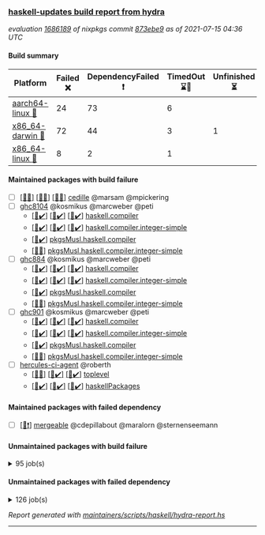 ### [haskell-updates build report from hydra](https://hydra.nixos.org/jobset/nixpkgs/haskell-updates)
*evaluation [1686189](https://hydra.nixos.org/eval/1686189) of nixpkgs commit [873ebe9](https://github.com/NixOS/nixpkgs/commits/873ebe97858b0483ca51ef0fcd7d34c813c1e0c2) as of 2021-07-15 04:36 UTC*
#### Build summary

 | Platform | Failed :x: | DependencyFailed :heavy_exclamation_mark: | TimedOut :hourglass::no_entry_sign: | Unfinished :hourglass_flowing_sand: | Success :heavy_check_mark: | 
 | --- | --- | --- | --- | --- | --- | 
 | [aarch64-linux :iphone:](https://hydra.nixos.org/eval/1686189?filter=.aarch64-linux) | 24 | 73 | 6 |  | 6557 | 
 | [x86_64-darwin :apple:](https://hydra.nixos.org/eval/1686189?filter=.x86_64-darwin) | 72 | 44 | 3 | 1 | 6495 | 
 | [x86_64-linux :penguin:](https://hydra.nixos.org/eval/1686189?filter=.x86_64-linux) | 8 | 2 | 1 |  | 6689 | 
#### Maintained packages with build failure
- [ ] [[:iphone::x:]](https://hydra.nixos.org/build/147790244) [[:apple::x:]](https://hydra.nixos.org/build/147790247) [[:penguin::x:]](https://hydra.nixos.org/build/147790246) [cedille](https://hydra.nixos.org/eval/1686189?filter=cedille) @marsam @mpickering
- [ ] [ghc8104](https://hydra.nixos.org/eval/1686189?filter=ghc8104) @kosmikus @marcweber @peti
  - [[:iphone::heavy_check_mark:]](https://hydra.nixos.org/build/147726977) [[:apple::heavy_check_mark:]](https://hydra.nixos.org/build/147727630) [[:penguin::heavy_check_mark:]](https://hydra.nixos.org/build/147733217) [haskell.compiler](https://hydra.nixos.org/eval/1686189?filter=haskell.compiler.ghc8104)
  - [[:iphone::heavy_check_mark:]](https://hydra.nixos.org/build/147729280) [[:apple::heavy_check_mark:]](https://hydra.nixos.org/build/147741599) [[:penguin::heavy_check_mark:]](https://hydra.nixos.org/build/147740530) [haskell.compiler.integer-simple](https://hydra.nixos.org/eval/1686189?filter=haskell.compiler.integer-simple.ghc8104)
  -   [[:penguin::heavy_check_mark:]](https://hydra.nixos.org/build/147725807) [pkgsMusl.haskell.compiler](https://hydra.nixos.org/eval/1686189?filter=pkgsMusl.haskell.compiler.ghc8104)
  -   [[:penguin::x:]](https://hydra.nixos.org/build/147728188) [pkgsMusl.haskell.compiler.integer-simple](https://hydra.nixos.org/eval/1686189?filter=pkgsMusl.haskell.compiler.integer-simple.ghc8104)
- [ ] [ghc884](https://hydra.nixos.org/eval/1686189?filter=ghc884) @kosmikus @marcweber @peti
  - [[:iphone::heavy_check_mark:]](https://hydra.nixos.org/build/147737638) [[:apple::heavy_check_mark:]](https://hydra.nixos.org/build/147739318) [[:penguin::heavy_check_mark:]](https://hydra.nixos.org/build/147733665) [haskell.compiler](https://hydra.nixos.org/eval/1686189?filter=haskell.compiler.ghc884)
  - [[:iphone::heavy_check_mark:]](https://hydra.nixos.org/build/147734081) [[:apple::heavy_check_mark:]](https://hydra.nixos.org/build/147729867) [[:penguin::heavy_check_mark:]](https://hydra.nixos.org/build/147732968) [haskell.compiler.integer-simple](https://hydra.nixos.org/eval/1686189?filter=haskell.compiler.integer-simple.ghc884)
  -   [[:penguin::heavy_check_mark:]](https://hydra.nixos.org/build/147728040) [pkgsMusl.haskell.compiler](https://hydra.nixos.org/eval/1686189?filter=pkgsMusl.haskell.compiler.ghc884)
  -   [[:penguin::x:]](https://hydra.nixos.org/build/147733198) [pkgsMusl.haskell.compiler.integer-simple](https://hydra.nixos.org/eval/1686189?filter=pkgsMusl.haskell.compiler.integer-simple.ghc884)
- [ ] [ghc901](https://hydra.nixos.org/eval/1686189?filter=ghc901) @kosmikus @marcweber @peti
  - [[:iphone::heavy_check_mark:]](https://hydra.nixos.org/build/147723067) [[:apple::heavy_check_mark:]](https://hydra.nixos.org/build/147733477) [[:penguin::heavy_check_mark:]](https://hydra.nixos.org/build/147738374) [haskell.compiler](https://hydra.nixos.org/eval/1686189?filter=haskell.compiler.ghc901)
  - [[:iphone::heavy_check_mark:]](https://hydra.nixos.org/build/147739314) [[:apple::heavy_check_mark:]](https://hydra.nixos.org/build/147736724) [[:penguin::heavy_check_mark:]](https://hydra.nixos.org/build/147724893) [haskell.compiler.integer-simple](https://hydra.nixos.org/eval/1686189?filter=haskell.compiler.integer-simple.ghc901)
  -   [[:penguin::heavy_check_mark:]](https://hydra.nixos.org/build/147736016) [pkgsMusl.haskell.compiler](https://hydra.nixos.org/eval/1686189?filter=pkgsMusl.haskell.compiler.ghc901)
  -   [[:penguin::x:]](https://hydra.nixos.org/build/147738963) [pkgsMusl.haskell.compiler.integer-simple](https://hydra.nixos.org/eval/1686189?filter=pkgsMusl.haskell.compiler.integer-simple.ghc901)
- [ ] [hercules-ci-agent](https://hydra.nixos.org/eval/1686189?filter=hercules-ci-agent) @roberth
  - [[:iphone::x:]](https://hydra.nixos.org/build/147793912) [[:apple::heavy_check_mark:]](https://hydra.nixos.org/build/147726243) [[:penguin::heavy_check_mark:]](https://hydra.nixos.org/build/147793929) [toplevel](https://hydra.nixos.org/eval/1686189?filter=hercules-ci-agent)
  - [[:iphone::heavy_check_mark:]](https://hydra.nixos.org/build/147721791) [[:apple::heavy_check_mark:]](https://hydra.nixos.org/build/147730689) [[:penguin::heavy_check_mark:]](https://hydra.nixos.org/build/147722478) [haskellPackages](https://hydra.nixos.org/eval/1686189?filter=haskellPackages.hercules-ci-agent)
#### Maintained packages with failed dependency
- [ ] [[:penguin::heavy_exclamation_mark:]](https://hydra.nixos.org/build/147768479) [mergeable](https://hydra.nixos.org/eval/1686189?filter=mergeable) @cdepillabout @maralorn @sternenseemann
#### Unmaintained packages with build failure
<details><summary>95 job(s) </summary>

- [ ] [[:iphone::heavy_check_mark:]](https://hydra.nixos.org/build/147734115) [[:apple::x:]](https://hydra.nixos.org/build/147741218) [[:penguin::heavy_check_mark:]](https://hydra.nixos.org/build/147735359) [haskellPackages.FractalArt](https://hydra.nixos.org/eval/1686189?filter=haskellPackages.FractalArt) 
- [ ] [[:iphone::heavy_check_mark:]](https://hydra.nixos.org/build/147735014) [[:apple::x:]](https://hydra.nixos.org/build/147740288) [[:penguin::heavy_check_mark:]](https://hydra.nixos.org/build/147722286) [haskellPackages.GLHUI](https://hydra.nixos.org/eval/1686189?filter=haskellPackages.GLHUI) 
- [ ] [[:iphone::x:]](https://hydra.nixos.org/build/147731230) [[:apple::heavy_check_mark:]](https://hydra.nixos.org/build/147740731) [[:penguin::heavy_check_mark:]](https://hydra.nixos.org/build/147733346) [haskellPackages.HsASA](https://hydra.nixos.org/eval/1686189?filter=haskellPackages.HsASA) 
- [ ] [[:iphone::heavy_check_mark:]](https://hydra.nixos.org/build/147734545) [[:apple::x:]](https://hydra.nixos.org/build/147723376) [[:penguin::heavy_check_mark:]](https://hydra.nixos.org/build/147735265) [haskellPackages.JuicyPixels-extra](https://hydra.nixos.org/eval/1686189?filter=haskellPackages.JuicyPixels-extra) 
- [ ] [[:iphone::x:]](https://hydra.nixos.org/build/147723021) [[:apple::heavy_check_mark:]](https://hydra.nixos.org/build/147737975) [[:penguin::heavy_check_mark:]](https://hydra.nixos.org/build/147734379) [haskellPackages.OrderedBits](https://hydra.nixos.org/eval/1686189?filter=haskellPackages.OrderedBits) 
- [ ] [[:iphone::heavy_check_mark:]](https://hydra.nixos.org/build/147728588) [[:apple::x:]](https://hydra.nixos.org/build/147733235) [[:penguin::heavy_check_mark:]](https://hydra.nixos.org/build/147738169) [haskellPackages.SDL-image](https://hydra.nixos.org/eval/1686189?filter=haskellPackages.SDL-image) 
- [ ] [[:iphone::heavy_check_mark:]](https://hydra.nixos.org/build/147732970) [[:apple::x:]](https://hydra.nixos.org/build/147722125) [[:penguin::heavy_check_mark:]](https://hydra.nixos.org/build/147730483) [haskellPackages.SDL-mixer](https://hydra.nixos.org/eval/1686189?filter=haskellPackages.SDL-mixer) 
- [ ] [[:iphone::heavy_check_mark:]](https://hydra.nixos.org/build/147726729) [[:apple::x:]](https://hydra.nixos.org/build/147727554) [[:penguin::heavy_check_mark:]](https://hydra.nixos.org/build/147739603) [haskellPackages.SDL-ttf](https://hydra.nixos.org/eval/1686189?filter=haskellPackages.SDL-ttf) 
- [ ] [[:iphone::x:]](https://hydra.nixos.org/build/147726513) [[:apple::heavy_check_mark:]](https://hydra.nixos.org/build/147738173) [[:penguin::heavy_check_mark:]](https://hydra.nixos.org/build/147729959) [haskellPackages.accelerate-llvm](https://hydra.nixos.org/eval/1686189?filter=haskellPackages.accelerate-llvm) 
- [ ] [[:iphone::heavy_check_mark:]](https://hydra.nixos.org/build/147728048) [[:apple::x:]](https://hydra.nixos.org/build/147729236) [[:penguin::heavy_check_mark:]](https://hydra.nixos.org/build/147733254) [haskellPackages.acid-state](https://hydra.nixos.org/eval/1686189?filter=haskellPackages.acid-state) 
- [ ] [[:iphone::heavy_check_mark:]](https://hydra.nixos.org/build/147739405) [[:apple::x:]](https://hydra.nixos.org/build/147736779) [[:penguin::heavy_check_mark:]](https://hydra.nixos.org/build/147729404) [haskellPackages.al](https://hydra.nixos.org/eval/1686189?filter=haskellPackages.al) 
- [ ] [[:iphone::heavy_check_mark:]](https://hydra.nixos.org/build/147725432) [[:apple::x:]](https://hydra.nixos.org/build/147733223) [[:penguin::heavy_check_mark:]](https://hydra.nixos.org/build/147740838) [haskellPackages.assoc-list](https://hydra.nixos.org/eval/1686189?filter=haskellPackages.assoc-list) 
- [ ] [[:iphone::heavy_check_mark:]](https://hydra.nixos.org/build/147732534) [[:apple::x:]](https://hydra.nixos.org/build/147729967) [[:penguin::heavy_check_mark:]](https://hydra.nixos.org/build/147726265) [haskellPackages.assoc-listlike](https://hydra.nixos.org/eval/1686189?filter=haskellPackages.assoc-listlike) 
- [ ] [[:iphone::heavy_check_mark:]](https://hydra.nixos.org/build/147736981) [[:apple::x:]](https://hydra.nixos.org/build/147736997) [[:penguin::heavy_check_mark:]](https://hydra.nixos.org/build/147727248) [haskellPackages.ats-format](https://hydra.nixos.org/eval/1686189?filter=haskellPackages.ats-format) 
- [ ] [[:iphone::heavy_check_mark:]](https://hydra.nixos.org/build/147733745) [[:apple::x:]](https://hydra.nixos.org/build/147741925) [[:penguin::heavy_check_mark:]](https://hydra.nixos.org/build/147735494) [haskellPackages.aws-cloudfront-signed-cookies](https://hydra.nixos.org/eval/1686189?filter=haskellPackages.aws-cloudfront-signed-cookies) 
- [ ] [[:iphone::x:]](https://hydra.nixos.org/build/147740501) [[:apple::heavy_check_mark:]](https://hydra.nixos.org/build/147738389) [[:penguin::heavy_check_mark:]](https://hydra.nixos.org/build/147725929) [haskellPackages.basic-cpuid](https://hydra.nixos.org/eval/1686189?filter=haskellPackages.basic-cpuid) 
- [ ] [[:iphone::heavy_check_mark:]](https://hydra.nixos.org/build/147741908) [[:apple::x:]](https://hydra.nixos.org/build/147733429) [[:penguin::heavy_check_mark:]](https://hydra.nixos.org/build/147740057) [haskellPackages.bindings-parport](https://hydra.nixos.org/eval/1686189?filter=haskellPackages.bindings-parport) 
- [ ] [[:iphone::heavy_check_mark:]](https://hydra.nixos.org/build/147723151) [[:apple::x:]](https://hydra.nixos.org/build/147736720) [[:penguin::heavy_check_mark:]](https://hydra.nixos.org/build/147722579) [haskellPackages.blas-hs](https://hydra.nixos.org/eval/1686189?filter=haskellPackages.blas-hs) 
- [ ] [[:iphone::heavy_check_mark:]](https://hydra.nixos.org/build/147733689) [[:apple::x:]](https://hydra.nixos.org/build/147722857) [[:penguin::heavy_check_mark:]](https://hydra.nixos.org/build/147724436) [haskellPackages.btrfs](https://hydra.nixos.org/eval/1686189?filter=haskellPackages.btrfs) 
- [ ] [[:iphone::heavy_check_mark:]](https://hydra.nixos.org/build/147740066) [[:apple::x:]](https://hydra.nixos.org/build/147726476) [[:penguin::heavy_check_mark:]](https://hydra.nixos.org/build/147730074) [haskellPackages.c2hsc](https://hydra.nixos.org/eval/1686189?filter=haskellPackages.c2hsc) 
- [ ] [[:iphone::heavy_check_mark:]](https://hydra.nixos.org/build/147740635) [[:apple::x:]](https://hydra.nixos.org/build/147740482) [[:penguin::heavy_check_mark:]](https://hydra.nixos.org/build/147739665) [haskellPackages.cas-store](https://hydra.nixos.org/eval/1686189?filter=haskellPackages.cas-store) 
- [ ] [[:iphone::x:]](https://hydra.nixos.org/build/147734902) [[:apple::heavy_check_mark:]](https://hydra.nixos.org/build/147721911) [[:penguin::heavy_check_mark:]](https://hydra.nixos.org/build/147731013) [haskellPackages.cdar-mBound](https://hydra.nixos.org/eval/1686189?filter=haskellPackages.cdar-mBound) 
- [ ] [[:iphone::heavy_check_mark:]](https://hydra.nixos.org/build/147723852) [[:apple::x:]](https://hydra.nixos.org/build/147727501) [[:penguin::heavy_check_mark:]](https://hydra.nixos.org/build/147726289) [haskellPackages.chiphunk](https://hydra.nixos.org/eval/1686189?filter=haskellPackages.chiphunk) 
- [ ] [[:iphone::heavy_check_mark:]](https://hydra.nixos.org/build/147728333) [[:apple::x:]](https://hydra.nixos.org/build/147722349) [[:penguin::heavy_check_mark:]](https://hydra.nixos.org/build/147729780) [haskellPackages.continued-fractions](https://hydra.nixos.org/eval/1686189?filter=haskellPackages.continued-fractions) 
- [ ] [[:iphone::heavy_check_mark:]](https://hydra.nixos.org/build/147735639) [[:apple::x:]](https://hydra.nixos.org/build/147733514) [[:penguin::heavy_check_mark:]](https://hydra.nixos.org/build/147734054) [haskellPackages.di-core](https://hydra.nixos.org/eval/1686189?filter=haskellPackages.di-core) 
- [ ] [[:iphone::heavy_check_mark:]](https://hydra.nixos.org/build/147734714) [[:apple::x:]](https://hydra.nixos.org/build/147735632) [[:penguin::heavy_check_mark:]](https://hydra.nixos.org/build/147728200) [haskellPackages.discount](https://hydra.nixos.org/eval/1686189?filter=haskellPackages.discount) 
- [ ] [[:iphone::heavy_check_mark:]](https://hydra.nixos.org/build/147722151) [[:apple::x:]](https://hydra.nixos.org/build/147738970) [[:penguin::heavy_check_mark:]](https://hydra.nixos.org/build/147727065) [haskellPackages.diskhash](https://hydra.nixos.org/eval/1686189?filter=haskellPackages.diskhash) 
- [ ] [[:iphone::heavy_check_mark:]](https://hydra.nixos.org/build/147735613) [[:apple::heavy_check_mark:]](https://hydra.nixos.org/build/147727727) [[:penguin::x:]](https://hydra.nixos.org/build/147726794) [haskellPackages.dominion](https://hydra.nixos.org/eval/1686189?filter=haskellPackages.dominion) 
- [ ] [[:iphone::heavy_check_mark:]](https://hydra.nixos.org/build/147726610) [[:apple::x:]](https://hydra.nixos.org/build/147725759) [[:penguin::heavy_check_mark:]](https://hydra.nixos.org/build/147728837) [haskellPackages.dsv](https://hydra.nixos.org/eval/1686189?filter=haskellPackages.dsv) 
- [ ] [[:iphone::x:]](https://hydra.nixos.org/build/147730059) [[:apple::x:]](https://hydra.nixos.org/build/147735009) [[:penguin::heavy_check_mark:]](https://hydra.nixos.org/build/147726545) [haskellPackages.easytensor](https://hydra.nixos.org/eval/1686189?filter=haskellPackages.easytensor) 
- [ ] [[:iphone::heavy_check_mark:]](https://hydra.nixos.org/build/147728599) [[:apple::x:]](https://hydra.nixos.org/build/147734525) [[:penguin::heavy_check_mark:]](https://hydra.nixos.org/build/147723647) [haskellPackages.epub-tools](https://hydra.nixos.org/eval/1686189?filter=haskellPackages.epub-tools) 
- [ ] [[:iphone::heavy_check_mark:]](https://hydra.nixos.org/build/147722842) [[:apple::x:]](https://hydra.nixos.org/build/147721749) [[:penguin::heavy_check_mark:]](https://hydra.nixos.org/build/147725147) [haskellPackages.exinst](https://hydra.nixos.org/eval/1686189?filter=haskellPackages.exinst) 
- [ ] [[:iphone::heavy_check_mark:]](https://hydra.nixos.org/build/147736573) [[:apple::x:]](https://hydra.nixos.org/build/147722175) [[:penguin::heavy_check_mark:]](https://hydra.nixos.org/build/147724403) [haskellPackages.float128](https://hydra.nixos.org/eval/1686189?filter=haskellPackages.float128) 
- [ ] [[:iphone::x:]](https://hydra.nixos.org/build/147728112) [[:apple::heavy_check_mark:]](https://hydra.nixos.org/build/147722702) [[:penguin::heavy_check_mark:]](https://hydra.nixos.org/build/147733390) [haskellPackages.freetype2](https://hydra.nixos.org/eval/1686189?filter=haskellPackages.freetype2) 
- [ ] [[:iphone::heavy_check_mark:]](https://hydra.nixos.org/build/147725189) [[:apple::x:]](https://hydra.nixos.org/build/147730979) [[:penguin::heavy_check_mark:]](https://hydra.nixos.org/build/147737777) [haskellPackages.fuzzytime](https://hydra.nixos.org/eval/1686189?filter=haskellPackages.fuzzytime) 
- [ ] [[:iphone::x:]](https://hydra.nixos.org/build/147725652) [[:apple::heavy_check_mark:]](https://hydra.nixos.org/build/147732242) [[:penguin::heavy_check_mark:]](https://hydra.nixos.org/build/147726505) [haskellPackages.geomancy](https://hydra.nixos.org/eval/1686189?filter=haskellPackages.geomancy) 
- [ ] [[:iphone::x:]](https://hydra.nixos.org/build/147734211) [[:apple::heavy_check_mark:]](https://hydra.nixos.org/build/147741184) [[:penguin::heavy_check_mark:]](https://hydra.nixos.org/build/147739034) [haskellPackages.ghc-prof](https://hydra.nixos.org/eval/1686189?filter=haskellPackages.ghc-prof) 
- [ ] [[:iphone::heavy_check_mark:]](https://hydra.nixos.org/build/147736693) [[:apple::x:]](https://hydra.nixos.org/build/147740134) [[:penguin::heavy_check_mark:]](https://hydra.nixos.org/build/147731365) [haskellPackages.gi-gdkx11](https://hydra.nixos.org/eval/1686189?filter=haskellPackages.gi-gdkx11) 
- [ ] [[:iphone::x:]](https://hydra.nixos.org/build/147734126) [[:penguin::heavy_check_mark:]](https://hydra.nixos.org/build/147723933) [haskellPackages.gnome-keyring](https://hydra.nixos.org/eval/1686189?filter=haskellPackages.gnome-keyring) 
- [ ] [[:apple::x:]](https://hydra.nixos.org/build/147733339) [haskellPackages.gtk-mac-integration](https://hydra.nixos.org/eval/1686189?filter=haskellPackages.gtk-mac-integration) 
- [ ] [[:iphone::heavy_exclamation_mark:]](https://hydra.nixos.org/build/147741747) [[:apple::x:]](https://hydra.nixos.org/build/147728928) [[:penguin::heavy_check_mark:]](https://hydra.nixos.org/build/147723955) [haskellPackages.gtk-traymanager](https://hydra.nixos.org/eval/1686189?filter=haskellPackages.gtk-traymanager) 
- [ ] [[:iphone::x:]](https://hydra.nixos.org/build/147737811) [[:apple::heavy_check_mark:]](https://hydra.nixos.org/build/147735283) [[:penguin::heavy_check_mark:]](https://hydra.nixos.org/build/147726355) [haskellPackages.gtk2hs-buildtools](https://hydra.nixos.org/eval/1686189?filter=haskellPackages.gtk2hs-buildtools) 
- [ ] [[:iphone::heavy_check_mark:]](https://hydra.nixos.org/build/147724953) [[:apple::x:]](https://hydra.nixos.org/build/147731041) [[:penguin::heavy_check_mark:]](https://hydra.nixos.org/build/147733944) [haskellPackages.hamid](https://hydra.nixos.org/eval/1686189?filter=haskellPackages.hamid) 
- [ ] [[:iphone::heavy_check_mark:]](https://hydra.nixos.org/build/147738570) [[:apple::x:]](https://hydra.nixos.org/build/147727473) [[:penguin::heavy_check_mark:]](https://hydra.nixos.org/build/147740878) [haskellPackages.hid](https://hydra.nixos.org/eval/1686189?filter=haskellPackages.hid) 
- [ ] [[:iphone::heavy_check_mark:]](https://hydra.nixos.org/build/147738741) [[:apple::x:]](https://hydra.nixos.org/build/147735878) [[:penguin::heavy_check_mark:]](https://hydra.nixos.org/build/147722736) [haskellPackages.higher-leveldb](https://hydra.nixos.org/eval/1686189?filter=haskellPackages.higher-leveldb) 
- [ ] [[:iphone::heavy_check_mark:]](https://hydra.nixos.org/build/147722633) [[:apple::x:]](https://hydra.nixos.org/build/147733338) [[:penguin::heavy_check_mark:]](https://hydra.nixos.org/build/147733534) [haskellPackages.highlight](https://hydra.nixos.org/eval/1686189?filter=haskellPackages.highlight) 
- [ ] [[:iphone::heavy_check_mark:]](https://hydra.nixos.org/build/147726097) [[:apple::x:]](https://hydra.nixos.org/build/147736832) [[:penguin::heavy_check_mark:]](https://hydra.nixos.org/build/147725419) [haskellPackages.hmatrix-morpheus](https://hydra.nixos.org/eval/1686189?filter=haskellPackages.hmatrix-morpheus) 
- [ ] [[:iphone::heavy_check_mark:]](https://hydra.nixos.org/build/147740366) [[:apple::x:]](https://hydra.nixos.org/build/147727891) [[:penguin::heavy_check_mark:]](https://hydra.nixos.org/build/147728426) [haskellPackages.hmidi](https://hydra.nixos.org/eval/1686189?filter=haskellPackages.hmidi) 
- [ ] [[:iphone::heavy_check_mark:]](https://hydra.nixos.org/build/147729634) [[:apple::x:]](https://hydra.nixos.org/build/147730417) [[:penguin::heavy_check_mark:]](https://hydra.nixos.org/build/147723932) [haskellPackages.hs](https://hydra.nixos.org/eval/1686189?filter=haskellPackages.hs) 
- [ ] [[:iphone::heavy_check_mark:]](https://hydra.nixos.org/build/147725194) [[:apple::heavy_check_mark:]](https://hydra.nixos.org/build/147722318) [[:penguin::x:]](https://hydra.nixos.org/build/147727318) [haskellPackages.hsakamai](https://hydra.nixos.org/eval/1686189?filter=haskellPackages.hsakamai) 
- [ ] [[:iphone::heavy_check_mark:]](https://hydra.nixos.org/build/147725957) [[:apple::x:]](https://hydra.nixos.org/build/147734942) [[:penguin::heavy_check_mark:]](https://hydra.nixos.org/build/147734383) [haskellPackages.hsshellscript](https://hydra.nixos.org/eval/1686189?filter=haskellPackages.hsshellscript) 
- [ ] [[:iphone::heavy_check_mark:]](https://hydra.nixos.org/build/147735661) [[:apple::x:]](https://hydra.nixos.org/build/147741618) [[:penguin::heavy_check_mark:]](https://hydra.nixos.org/build/147738697) [haskellPackages.hssourceinfo](https://hydra.nixos.org/eval/1686189?filter=haskellPackages.hssourceinfo) 
- [ ] [[:iphone::heavy_check_mark:]](https://hydra.nixos.org/build/147732128) [[:apple::x:]](https://hydra.nixos.org/build/147738659) [[:penguin::heavy_check_mark:]](https://hydra.nixos.org/build/147732258) [haskellPackages.huckleberry](https://hydra.nixos.org/eval/1686189?filter=haskellPackages.huckleberry) 
- [ ] [[:iphone::heavy_check_mark:]](https://hydra.nixos.org/build/147732805) [[:apple::x:]](https://hydra.nixos.org/build/147733710) [[:penguin::heavy_check_mark:]](https://hydra.nixos.org/build/147732928) [haskellPackages.ipcvar](https://hydra.nixos.org/eval/1686189?filter=haskellPackages.ipcvar) 
- [ ] [[:iphone::heavy_check_mark:]](https://hydra.nixos.org/build/147726298) [[:apple::x:]](https://hydra.nixos.org/build/147723912) [[:penguin::heavy_check_mark:]](https://hydra.nixos.org/build/147732318) [haskellPackages.junit-xml](https://hydra.nixos.org/eval/1686189?filter=haskellPackages.junit-xml) 
- [ ] [[:iphone::heavy_check_mark:]](https://hydra.nixos.org/build/147734746) [[:apple::x:]](https://hydra.nixos.org/build/147737224) [[:penguin::heavy_check_mark:]](https://hydra.nixos.org/build/147738038) [haskellPackages.keep-alive](https://hydra.nixos.org/eval/1686189?filter=haskellPackages.keep-alive) 
- [ ] [[:iphone::heavy_check_mark:]](https://hydra.nixos.org/build/147734411) [[:apple::x:]](https://hydra.nixos.org/build/147739936) [[:penguin::heavy_check_mark:]](https://hydra.nixos.org/build/147724875) [haskellPackages.leveldb-haskell-fork](https://hydra.nixos.org/eval/1686189?filter=haskellPackages.leveldb-haskell-fork) 
- [ ] [[:iphone::x:]](https://hydra.nixos.org/build/147727541) [[:apple::heavy_check_mark:]](https://hydra.nixos.org/build/147738851) [[:penguin::heavy_check_mark:]](https://hydra.nixos.org/build/147731083) [haskellPackages.libBF](https://hydra.nixos.org/eval/1686189?filter=haskellPackages.libBF) 
- [ ] [[:iphone::heavy_check_mark:]](https://hydra.nixos.org/build/147737925) [[:apple::x:]](https://hydra.nixos.org/build/147736849) [[:penguin::heavy_check_mark:]](https://hydra.nixos.org/build/147740012) [haskellPackages.loc](https://hydra.nixos.org/eval/1686189?filter=haskellPackages.loc) 
- [ ] [[:iphone::x:]](https://hydra.nixos.org/build/147739835) [[:apple::heavy_check_mark:]](https://hydra.nixos.org/build/147725928) [[:penguin::heavy_check_mark:]](https://hydra.nixos.org/build/147741145) [haskellPackages.long-double](https://hydra.nixos.org/eval/1686189?filter=haskellPackages.long-double) 
- [ ] [[:iphone::heavy_check_mark:]](https://hydra.nixos.org/build/147728248) [[:apple::x:]](https://hydra.nixos.org/build/147738721) [[:penguin::heavy_check_mark:]](https://hydra.nixos.org/build/147739911) [haskellPackages.mediawiki2latex](https://hydra.nixos.org/eval/1686189?filter=haskellPackages.mediawiki2latex) 
- [ ] [[:iphone::heavy_check_mark:]](https://hydra.nixos.org/build/147739021) [[:apple::x:]](https://hydra.nixos.org/build/147735761) [[:penguin::heavy_check_mark:]](https://hydra.nixos.org/build/147741320) [haskellPackages.mercury-api](https://hydra.nixos.org/eval/1686189?filter=haskellPackages.mercury-api) 
- [ ] [[:iphone::heavy_check_mark:]](https://hydra.nixos.org/build/147729307) [[:apple::x:]](https://hydra.nixos.org/build/147733486) [[:penguin::heavy_check_mark:]](https://hydra.nixos.org/build/147729949) [haskellPackages.nano-cryptr](https://hydra.nixos.org/eval/1686189?filter=haskellPackages.nano-cryptr) 
- [ ] [[:iphone::x:]](https://hydra.nixos.org/build/147722251) [[:apple::heavy_check_mark:]](https://hydra.nixos.org/build/147740129) [[:penguin::heavy_check_mark:]](https://hydra.nixos.org/build/147735274) [haskellPackages.nlopt-haskell](https://hydra.nixos.org/eval/1686189?filter=haskellPackages.nlopt-haskell) 
- [ ] [[:iphone::x:]](https://hydra.nixos.org/build/147741780) [[:apple::heavy_exclamation_mark:]](https://hydra.nixos.org/build/147740737) [[:penguin::heavy_check_mark:]](https://hydra.nixos.org/build/147726619) [haskellPackages.nri-http](https://hydra.nixos.org/eval/1686189?filter=haskellPackages.nri-http) 
- [ ] [[:iphone::heavy_check_mark:]](https://hydra.nixos.org/build/147731502) [[:apple::x:]](https://hydra.nixos.org/build/147734969) [[:penguin::heavy_check_mark:]](https://hydra.nixos.org/build/147733009) [haskellPackages.opencv](https://hydra.nixos.org/eval/1686189?filter=haskellPackages.opencv) 
- [ ] [[:iphone::heavy_check_mark:]](https://hydra.nixos.org/build/147729600) [[:apple::x:]](https://hydra.nixos.org/build/147723710) [[:penguin::heavy_check_mark:]](https://hydra.nixos.org/build/147739778) [haskellPackages.persistent-pagination](https://hydra.nixos.org/eval/1686189?filter=haskellPackages.persistent-pagination) 
- [ ] [[:iphone::x:]](https://hydra.nixos.org/build/147726974) [[:apple::heavy_check_mark:]](https://hydra.nixos.org/build/147723194) [[:penguin::heavy_check_mark:]](https://hydra.nixos.org/build/147728339) [haskellPackages.picosat](https://hydra.nixos.org/eval/1686189?filter=haskellPackages.picosat) 
- [ ] [[:iphone::heavy_check_mark:]](https://hydra.nixos.org/build/147733937) [[:apple::x:]](https://hydra.nixos.org/build/147727996) [[:penguin::heavy_check_mark:]](https://hydra.nixos.org/build/147738548) [haskellPackages.ping-wrapper](https://hydra.nixos.org/eval/1686189?filter=haskellPackages.ping-wrapper) 
- [ ] [[:iphone::heavy_check_mark:]](https://hydra.nixos.org/build/147739215) [[:apple::x:]](https://hydra.nixos.org/build/147738868) [[:penguin::heavy_check_mark:]](https://hydra.nixos.org/build/147724619) [haskellPackages.pipes-zlib](https://hydra.nixos.org/eval/1686189?filter=haskellPackages.pipes-zlib) 
- [ ] [[:iphone::heavy_check_mark:]](https://hydra.nixos.org/build/147732206) [[:apple::x:]](https://hydra.nixos.org/build/147722351) [[:penguin::heavy_check_mark:]](https://hydra.nixos.org/build/147728060) [haskellPackages.posix-socket](https://hydra.nixos.org/eval/1686189?filter=haskellPackages.posix-socket) 
- [ ] [[:iphone::heavy_check_mark:]](https://hydra.nixos.org/build/147740849) [[:apple::x:]](https://hydra.nixos.org/build/147723461) [[:penguin::heavy_check_mark:]](https://hydra.nixos.org/build/147736226) [haskellPackages.posix-timer](https://hydra.nixos.org/eval/1686189?filter=haskellPackages.posix-timer) 
- [ ] [[:iphone::heavy_check_mark:]](https://hydra.nixos.org/build/147738934) [[:apple::x:]](https://hydra.nixos.org/build/147725612) [[:penguin::heavy_check_mark:]](https://hydra.nixos.org/build/147741138) [haskellPackages.pthread](https://hydra.nixos.org/eval/1686189?filter=haskellPackages.pthread) 
- [ ] [[:iphone::x:]](https://hydra.nixos.org/build/147730315) [[:apple::heavy_check_mark:]](https://hydra.nixos.org/build/147737298) [[:penguin::heavy_check_mark:]](https://hydra.nixos.org/build/147739223) [haskellPackages.ptr-poker](https://hydra.nixos.org/eval/1686189?filter=haskellPackages.ptr-poker) 
- [ ] [[:iphone::heavy_check_mark:]](https://hydra.nixos.org/build/147734735) [[:apple::x:]](https://hydra.nixos.org/build/147736627) [[:penguin::heavy_check_mark:]](https://hydra.nixos.org/build/147733861) [haskellPackages.sandwich-webdriver](https://hydra.nixos.org/eval/1686189?filter=haskellPackages.sandwich-webdriver) 
- [ ] [[:iphone::x:]](https://hydra.nixos.org/build/147726931) [[:apple::heavy_check_mark:]](https://hydra.nixos.org/build/147739284) [[:penguin::heavy_check_mark:]](https://hydra.nixos.org/build/147735370) [haskellPackages.scheduler](https://hydra.nixos.org/eval/1686189?filter=haskellPackages.scheduler) 
- [ ] [[:iphone::heavy_check_mark:]](https://hydra.nixos.org/build/147731348) [[:apple::x:]](https://hydra.nixos.org/build/147734930) [[:penguin::heavy_check_mark:]](https://hydra.nixos.org/build/147730802) [haskellPackages.sdp](https://hydra.nixos.org/eval/1686189?filter=haskellPackages.sdp) 
- [ ] [[:iphone::heavy_check_mark:]](https://hydra.nixos.org/build/147740358) [[:apple::x:]](https://hydra.nixos.org/build/147731248) [[:penguin::heavy_check_mark:]](https://hydra.nixos.org/build/147722420) [haskellPackages.select](https://hydra.nixos.org/eval/1686189?filter=haskellPackages.select) 
- [ ] [[:iphone::heavy_check_mark:]](https://hydra.nixos.org/build/147728045) [[:apple::x:]](https://hydra.nixos.org/build/147726091) [[:penguin::heavy_check_mark:]](https://hydra.nixos.org/build/147723993) [haskellPackages.sequence-formats](https://hydra.nixos.org/eval/1686189?filter=haskellPackages.sequence-formats) 
- [ ] [[:iphone::heavy_check_mark:]](https://hydra.nixos.org/build/147734345) [[:apple::x:]](https://hydra.nixos.org/build/147736492) [[:penguin::heavy_check_mark:]](https://hydra.nixos.org/build/147739162) [haskellPackages.shared-memory](https://hydra.nixos.org/eval/1686189?filter=haskellPackages.shared-memory) 
- [ ] [[:iphone::heavy_check_mark:]](https://hydra.nixos.org/build/147736681) [[:apple::x:]](https://hydra.nixos.org/build/147725689) [[:penguin::heavy_check_mark:]](https://hydra.nixos.org/build/147730047) [haskellPackages.sysinfo](https://hydra.nixos.org/eval/1686189?filter=haskellPackages.sysinfo) 
- [ ] [[:iphone::heavy_check_mark:]](https://hydra.nixos.org/build/147734296) [[:apple::x:]](https://hydra.nixos.org/build/147722750) [[:penguin::heavy_check_mark:]](https://hydra.nixos.org/build/147741331) [haskellPackages.tailfile-hinotify](https://hydra.nixos.org/eval/1686189?filter=haskellPackages.tailfile-hinotify) 
- [ ] [[:iphone::heavy_check_mark:]](https://hydra.nixos.org/build/147725174) [[:apple::heavy_check_mark:]](https://hydra.nixos.org/build/147722052) [[:penguin::x:]](https://hydra.nixos.org/build/147729489) [haskellPackages.throwable-exceptions](https://hydra.nixos.org/eval/1686189?filter=haskellPackages.throwable-exceptions) 
- [ ] [[:iphone::heavy_check_mark:]](https://hydra.nixos.org/build/147734603) [[:apple::x:]](https://hydra.nixos.org/build/147735185) [[:penguin::heavy_check_mark:]](https://hydra.nixos.org/build/147734220) [haskellPackages.thyme](https://hydra.nixos.org/eval/1686189?filter=haskellPackages.thyme) 
- [ ] [[:iphone::x:]](https://hydra.nixos.org/build/147723130) [[:apple::heavy_check_mark:]](https://hydra.nixos.org/build/147737906) [[:penguin::x:]](https://hydra.nixos.org/build/147722462) [haskellPackages.tmp-postgres](https://hydra.nixos.org/eval/1686189?filter=haskellPackages.tmp-postgres) 
- [ ] [[:iphone::x:]](https://hydra.nixos.org/build/147736900) [[:apple::heavy_check_mark:]](https://hydra.nixos.org/build/147723775) [[:penguin::heavy_check_mark:]](https://hydra.nixos.org/build/147726012) [haskellPackages.type-natural](https://hydra.nixos.org/eval/1686189?filter=haskellPackages.type-natural) 
- [ ] [[:iphone::heavy_check_mark:]](https://hydra.nixos.org/build/147727655) [[:apple::x:]](https://hydra.nixos.org/build/147731241) [[:penguin::heavy_check_mark:]](https://hydra.nixos.org/build/147739560) [haskellPackages.tz](https://hydra.nixos.org/eval/1686189?filter=haskellPackages.tz) 
- [ ] [[:iphone::x:]](https://hydra.nixos.org/build/147728443) [[:apple::heavy_check_mark:]](https://hydra.nixos.org/build/147734959) [[:penguin::heavy_check_mark:]](https://hydra.nixos.org/build/147734489) [haskellPackages.unicode-properties](https://hydra.nixos.org/eval/1686189?filter=haskellPackages.unicode-properties) 
- [ ] [[:iphone::x:]](https://hydra.nixos.org/build/147736462) [[:apple::heavy_check_mark:]](https://hydra.nixos.org/build/147726848) [[:penguin::heavy_check_mark:]](https://hydra.nixos.org/build/147731094) [haskellPackages.wiringPi](https://hydra.nixos.org/eval/1686189?filter=haskellPackages.wiringPi) 
- [ ] [[:iphone::heavy_check_mark:]](https://hydra.nixos.org/build/147768480) [[:apple::x:]](https://hydra.nixos.org/build/147768475) [[:penguin::heavy_check_mark:]](https://hydra.nixos.org/build/147768435) [tests.haskell.writers](https://hydra.nixos.org/eval/1686189?filter=tests.haskell.writers) 
- [ ] [[:iphone::heavy_check_mark:]](https://hydra.nixos.org/build/147740959) [[:apple::x:]](https://hydra.nixos.org/build/147733539) [[:penguin::heavy_check_mark:]](https://hydra.nixos.org/build/147730966) [haskellPackages.xmonad-utils](https://hydra.nixos.org/eval/1686189?filter=haskellPackages.xmonad-utils) 
- [ ] [[:iphone::heavy_check_mark:]](https://hydra.nixos.org/build/147722093) [[:apple::x:]](https://hydra.nixos.org/build/147730602) [[:penguin::heavy_check_mark:]](https://hydra.nixos.org/build/147726140) [haskellPackages.yoga](https://hydra.nixos.org/eval/1686189?filter=haskellPackages.yoga) 
- [ ] [[:iphone::heavy_check_mark:]](https://hydra.nixos.org/build/147741741) [[:apple::x:]](https://hydra.nixos.org/build/147740163) [[:penguin::heavy_check_mark:]](https://hydra.nixos.org/build/147740932) [haskellPackages.zip](https://hydra.nixos.org/eval/1686189?filter=haskellPackages.zip) 
- [ ] [[:iphone::heavy_check_mark:]](https://hydra.nixos.org/build/147739209) [[:apple::x:]](https://hydra.nixos.org/build/147737920) [[:penguin::heavy_check_mark:]](https://hydra.nixos.org/build/147741407) [haskellPackages.zot](https://hydra.nixos.org/eval/1686189?filter=haskellPackages.zot) 
- [ ] [[:iphone::heavy_check_mark:]](https://hydra.nixos.org/build/147729083) [[:apple::x:]](https://hydra.nixos.org/build/147726429) [[:penguin::heavy_check_mark:]](https://hydra.nixos.org/build/147738113) [haskellPackages.zxcvbn-c](https://hydra.nixos.org/eval/1686189?filter=haskellPackages.zxcvbn-c) 
</details>

#### Unmaintained packages with failed dependency
<details><summary>126 job(s) </summary>

- [ ] [[:iphone::heavy_exclamation_mark:]](https://hydra.nixos.org/build/147729271) [[:apple::heavy_check_mark:]](https://hydra.nixos.org/build/147723440) [[:penguin::heavy_check_mark:]](https://hydra.nixos.org/build/147725626) [haskellPackages.Chart-cairo](https://hydra.nixos.org/eval/1686189?filter=haskellPackages.Chart-cairo) 
- [ ] [[:iphone::heavy_exclamation_mark:]](https://hydra.nixos.org/build/147730650) [[:apple::heavy_check_mark:]](https://hydra.nixos.org/build/147732269) [[:penguin::heavy_check_mark:]](https://hydra.nixos.org/build/147727362) [haskellPackages.Chart-gtk](https://hydra.nixos.org/eval/1686189?filter=haskellPackages.Chart-gtk) 
- [ ] [[:iphone::heavy_exclamation_mark:]](https://hydra.nixos.org/build/147732062) [[:apple::heavy_check_mark:]](https://hydra.nixos.org/build/147735504) [[:penguin::heavy_check_mark:]](https://hydra.nixos.org/build/147724501) [haskellPackages.Chart-gtk3](https://hydra.nixos.org/eval/1686189?filter=haskellPackages.Chart-gtk3) 
- [ ] [[:iphone::heavy_exclamation_mark:]](https://hydra.nixos.org/build/147732941) [[:apple::heavy_check_mark:]](https://hydra.nixos.org/build/147726034) [[:penguin::heavy_check_mark:]](https://hydra.nixos.org/build/147739759) [haskellPackages.Chart-tests](https://hydra.nixos.org/eval/1686189?filter=haskellPackages.Chart-tests) 
- [ ] [[:iphone::heavy_exclamation_mark:]](https://hydra.nixos.org/build/147727514) [[:apple::heavy_check_mark:]](https://hydra.nixos.org/build/147729514) [[:penguin::heavy_check_mark:]](https://hydra.nixos.org/build/147725480) [haskellPackages.Color](https://hydra.nixos.org/eval/1686189?filter=haskellPackages.Color) 
- [ ] [[:iphone::heavy_exclamation_mark:]](https://hydra.nixos.org/build/147738308) [[:apple::heavy_check_mark:]](https://hydra.nixos.org/build/147733507) [[:penguin::heavy_check_mark:]](https://hydra.nixos.org/build/147737752) [haskellPackages.GtkTV](https://hydra.nixos.org/eval/1686189?filter=haskellPackages.GtkTV) 
- [ ] [[:iphone::heavy_exclamation_mark:]](https://hydra.nixos.org/build/147741185) [[:apple::heavy_check_mark:]](https://hydra.nixos.org/build/147726183) [[:penguin::heavy_check_mark:]](https://hydra.nixos.org/build/147736605) [haskellPackages.MissingK](https://hydra.nixos.org/eval/1686189?filter=haskellPackages.MissingK) 
- [ ] [[:iphone::heavy_exclamation_mark:]](https://hydra.nixos.org/build/147731379) [[:apple::heavy_check_mark:]](https://hydra.nixos.org/build/147734247) [[:penguin::heavy_check_mark:]](https://hydra.nixos.org/build/147733723) [haskellPackages.PrimitiveArray](https://hydra.nixos.org/eval/1686189?filter=haskellPackages.PrimitiveArray) 
- [ ] [[:iphone::heavy_exclamation_mark:]](https://hydra.nixos.org/build/147733816) [[:apple::heavy_check_mark:]](https://hydra.nixos.org/build/147735029) [[:penguin::heavy_check_mark:]](https://hydra.nixos.org/build/147739151) [haskellPackages.aivika-experiment-cairo](https://hydra.nixos.org/eval/1686189?filter=haskellPackages.aivika-experiment-cairo) 
- [ ] [[:iphone::heavy_check_mark:]](https://hydra.nixos.org/build/147731833) [[:apple::heavy_exclamation_mark:]](https://hydra.nixos.org/build/147723456) [[:penguin::heavy_check_mark:]](https://hydra.nixos.org/build/147722623) [haskellPackages.antiope-es](https://hydra.nixos.org/eval/1686189?filter=haskellPackages.antiope-es) 
- [ ] [[:iphone::heavy_check_mark:]](https://hydra.nixos.org/build/147771414) [[:apple::heavy_exclamation_mark:]](https://hydra.nixos.org/build/147771419) [[:penguin::heavy_check_mark:]](https://hydra.nixos.org/build/147771415) [haskellPackages.bindings-portaudio](https://hydra.nixos.org/eval/1686189?filter=haskellPackages.bindings-portaudio) 
- [ ] [bustle](https://hydra.nixos.org/eval/1686189?filter=bustle) 
  - [[:iphone::heavy_exclamation_mark:]](https://hydra.nixos.org/build/147730205) [[:penguin::heavy_check_mark:]](https://hydra.nixos.org/build/147730813) [toplevel](https://hydra.nixos.org/eval/1686189?filter=bustle)
  - [[:iphone::heavy_exclamation_mark:]](https://hydra.nixos.org/build/147721881) [[:penguin::heavy_check_mark:]](https://hydra.nixos.org/build/147730963) [haskellPackages](https://hydra.nixos.org/eval/1686189?filter=haskellPackages.bustle)
- [ ] [[:iphone::heavy_exclamation_mark:]](https://hydra.nixos.org/build/147722835) [[:apple::heavy_check_mark:]](https://hydra.nixos.org/build/147733428) [[:penguin::heavy_check_mark:]](https://hydra.nixos.org/build/147722479) [haskellPackages.cairo](https://hydra.nixos.org/eval/1686189?filter=haskellPackages.cairo) 
- [ ] [[:iphone::heavy_exclamation_mark:]](https://hydra.nixos.org/build/147732736) [[:apple::heavy_check_mark:]](https://hydra.nixos.org/build/147725811) [[:penguin::heavy_check_mark:]](https://hydra.nixos.org/build/147725047) [haskellPackages.cairo-appbase](https://hydra.nixos.org/eval/1686189?filter=haskellPackages.cairo-appbase) 
- [ ] [[:iphone::heavy_exclamation_mark:]](https://hydra.nixos.org/build/147722243) [[:apple::heavy_check_mark:]](https://hydra.nixos.org/build/147725592) [[:penguin::heavy_check_mark:]](https://hydra.nixos.org/build/147726387) [haskellPackages.cairo-canvas](https://hydra.nixos.org/eval/1686189?filter=haskellPackages.cairo-canvas) 
- [ ] [[:iphone::heavy_check_mark:]](https://hydra.nixos.org/build/147735061) [[:apple::heavy_exclamation_mark:]](https://hydra.nixos.org/build/147725947) [[:penguin::heavy_check_mark:]](https://hydra.nixos.org/build/147740549) [haskellPackages.di](https://hydra.nixos.org/eval/1686189?filter=haskellPackages.di) 
- [ ] [[:iphone::heavy_check_mark:]](https://hydra.nixos.org/build/147730407) [[:apple::heavy_exclamation_mark:]](https://hydra.nixos.org/build/147736934) [[:penguin::heavy_check_mark:]](https://hydra.nixos.org/build/147728965) [haskellPackages.di-df1](https://hydra.nixos.org/eval/1686189?filter=haskellPackages.di-df1) 
- [ ] [[:iphone::heavy_check_mark:]](https://hydra.nixos.org/build/147730956) [[:apple::heavy_exclamation_mark:]](https://hydra.nixos.org/build/147740515) [[:penguin::heavy_check_mark:]](https://hydra.nixos.org/build/147730716) [haskellPackages.di-handle](https://hydra.nixos.org/eval/1686189?filter=haskellPackages.di-handle) 
- [ ] [[:iphone::heavy_check_mark:]](https://hydra.nixos.org/build/147737170) [[:apple::heavy_exclamation_mark:]](https://hydra.nixos.org/build/147731211) [[:penguin::heavy_check_mark:]](https://hydra.nixos.org/build/147738640) [haskellPackages.di-monad](https://hydra.nixos.org/eval/1686189?filter=haskellPackages.di-monad) 
- [ ] [[:iphone::heavy_exclamation_mark:]](https://hydra.nixos.org/build/147729169) [[:apple::heavy_check_mark:]](https://hydra.nixos.org/build/147731986) [[:penguin::heavy_check_mark:]](https://hydra.nixos.org/build/147731307) [haskellPackages.diagrams-cairo](https://hydra.nixos.org/eval/1686189?filter=haskellPackages.diagrams-cairo) 
- [ ] [[:iphone::heavy_exclamation_mark:]](https://hydra.nixos.org/build/147741623) [[:apple::heavy_check_mark:]](https://hydra.nixos.org/build/147731233) [[:penguin::heavy_check_mark:]](https://hydra.nixos.org/build/147725248) [haskellPackages.digraph](https://hydra.nixos.org/eval/1686189?filter=haskellPackages.digraph) 
- [ ] [[:iphone::heavy_exclamation_mark:]](https://hydra.nixos.org/build/147729509) [[:apple::heavy_check_mark:]](https://hydra.nixos.org/build/147737442) [[:penguin::heavy_check_mark:]](https://hydra.nixos.org/build/147731191) [haskellPackages.dynamic-graph](https://hydra.nixos.org/eval/1686189?filter=haskellPackages.dynamic-graph) 
- [ ] [[:iphone::heavy_exclamation_mark:]](https://hydra.nixos.org/build/147723399) [[:apple::heavy_exclamation_mark:]](https://hydra.nixos.org/build/147725538) [[:penguin::heavy_check_mark:]](https://hydra.nixos.org/build/147737766) [haskellPackages.easytensor-vulkan](https://hydra.nixos.org/eval/1686189?filter=haskellPackages.easytensor-vulkan) 
- [ ] [[:iphone::heavy_check_mark:]](https://hydra.nixos.org/build/147722321) [[:apple::heavy_exclamation_mark:]](https://hydra.nixos.org/build/147727157) [[:penguin::heavy_check_mark:]](https://hydra.nixos.org/build/147733946) [haskellPackages.exinst-aeson](https://hydra.nixos.org/eval/1686189?filter=haskellPackages.exinst-aeson) 
- [ ] [[:iphone::heavy_check_mark:]](https://hydra.nixos.org/build/147737957) [[:apple::heavy_exclamation_mark:]](https://hydra.nixos.org/build/147722820) [[:penguin::heavy_check_mark:]](https://hydra.nixos.org/build/147729902) [haskellPackages.exinst-bytes](https://hydra.nixos.org/eval/1686189?filter=haskellPackages.exinst-bytes) 
- [ ] [[:iphone::heavy_check_mark:]](https://hydra.nixos.org/build/147740735) [[:apple::heavy_exclamation_mark:]](https://hydra.nixos.org/build/147728392) [[:penguin::heavy_check_mark:]](https://hydra.nixos.org/build/147737684) [haskellPackages.exinst-cereal](https://hydra.nixos.org/eval/1686189?filter=haskellPackages.exinst-cereal) 
- [ ] [[:iphone::heavy_check_mark:]](https://hydra.nixos.org/build/147726733) [[:apple::heavy_exclamation_mark:]](https://hydra.nixos.org/build/147733261) [[:penguin::heavy_check_mark:]](https://hydra.nixos.org/build/147735739) [haskellPackages.exinst-serialise](https://hydra.nixos.org/eval/1686189?filter=haskellPackages.exinst-serialise) 
- [ ] [[:iphone::heavy_check_mark:]](https://hydra.nixos.org/build/147738246) [[:apple::heavy_exclamation_mark:]](https://hydra.nixos.org/build/147733210) [[:penguin::heavy_check_mark:]](https://hydra.nixos.org/build/147721874) [haskellPackages.fastparser](https://hydra.nixos.org/eval/1686189?filter=haskellPackages.fastparser) 
- [ ] [[:iphone::heavy_exclamation_mark:]](https://hydra.nixos.org/build/147729556) [[:apple::heavy_check_mark:]](https://hydra.nixos.org/build/147727131) [[:penguin::heavy_check_mark:]](https://hydra.nixos.org/build/147725267) [haskellPackages.fuzzyfind](https://hydra.nixos.org/eval/1686189?filter=haskellPackages.fuzzyfind) 
- [ ] [[:iphone::heavy_exclamation_mark:]](https://hydra.nixos.org/build/147793934) [[:penguin::heavy_check_mark:]](https://hydra.nixos.org/build/147793923) [haskellPackages.ghcjs-dom-hello](https://hydra.nixos.org/eval/1686189?filter=haskellPackages.ghcjs-dom-hello) 
- [ ] [[:iphone::heavy_exclamation_mark:]](https://hydra.nixos.org/build/147724335) [[:apple::heavy_check_mark:]](https://hydra.nixos.org/build/147722984) [[:penguin::heavy_check_mark:]](https://hydra.nixos.org/build/147739150) [haskellPackages.gio](https://hydra.nixos.org/eval/1686189?filter=haskellPackages.gio) 
- [ ] [[:iphone::heavy_exclamation_mark:]](https://hydra.nixos.org/build/147741177) [[:apple::heavy_check_mark:]](https://hydra.nixos.org/build/147725413) [[:penguin::heavy_check_mark:]](https://hydra.nixos.org/build/147730704) [haskellPackages.glib](https://hydra.nixos.org/eval/1686189?filter=haskellPackages.glib) 
- [ ] [[:iphone::heavy_exclamation_mark:]](https://hydra.nixos.org/build/147721802) [[:apple::heavy_check_mark:]](https://hydra.nixos.org/build/147725720) [[:penguin::heavy_check_mark:]](https://hydra.nixos.org/build/147723090) [haskellPackages.goatee-gtk](https://hydra.nixos.org/eval/1686189?filter=haskellPackages.goatee-gtk) 
- [ ] [[:iphone::heavy_exclamation_mark:]](https://hydra.nixos.org/build/147724511) [[:apple::heavy_check_mark:]](https://hydra.nixos.org/build/147736251) [[:penguin::heavy_check_mark:]](https://hydra.nixos.org/build/147735599) [haskellPackages.gtk](https://hydra.nixos.org/eval/1686189?filter=haskellPackages.gtk) 
- [ ] [[:iphone::heavy_exclamation_mark:]](https://hydra.nixos.org/build/147737285) [[:apple::heavy_check_mark:]](https://hydra.nixos.org/build/147734389) [[:penguin::heavy_check_mark:]](https://hydra.nixos.org/build/147737946) [haskellPackages.gtk-helpers](https://hydra.nixos.org/eval/1686189?filter=haskellPackages.gtk-helpers) 
- [ ] [[:iphone::heavy_exclamation_mark:]](https://hydra.nixos.org/build/147730787) [[:apple::heavy_check_mark:]](https://hydra.nixos.org/build/147724165) [[:penguin::heavy_check_mark:]](https://hydra.nixos.org/build/147734882) [haskellPackages.gtk-jsinput](https://hydra.nixos.org/eval/1686189?filter=haskellPackages.gtk-jsinput) 
- [ ] [[:iphone::heavy_exclamation_mark:]](https://hydra.nixos.org/build/147735326) [[:apple::heavy_check_mark:]](https://hydra.nixos.org/build/147722301) [[:penguin::heavy_check_mark:]](https://hydra.nixos.org/build/147730146) [haskellPackages.gtk-largeTreeStore](https://hydra.nixos.org/eval/1686189?filter=haskellPackages.gtk-largeTreeStore) 
- [ ] [[:iphone::heavy_exclamation_mark:]](https://hydra.nixos.org/build/147736167) [[:apple::heavy_check_mark:]](https://hydra.nixos.org/build/147721980) [[:penguin::heavy_check_mark:]](https://hydra.nixos.org/build/147740916) [haskellPackages.gtk-simple-list-view](https://hydra.nixos.org/eval/1686189?filter=haskellPackages.gtk-simple-list-view) 
- [ ] [[:iphone::heavy_exclamation_mark:]](https://hydra.nixos.org/build/147735802) [[:apple::heavy_check_mark:]](https://hydra.nixos.org/build/147733806) [[:penguin::heavy_check_mark:]](https://hydra.nixos.org/build/147732547) [haskellPackages.gtk-toggle-button-list](https://hydra.nixos.org/eval/1686189?filter=haskellPackages.gtk-toggle-button-list) 
- [ ] [[:iphone::heavy_exclamation_mark:]](https://hydra.nixos.org/build/147724988) [[:apple::heavy_check_mark:]](https://hydra.nixos.org/build/147740873) [[:penguin::heavy_check_mark:]](https://hydra.nixos.org/build/147731984) [haskellPackages.gtk3](https://hydra.nixos.org/eval/1686189?filter=haskellPackages.gtk3) 
- [ ] [[:iphone::heavy_exclamation_mark:]](https://hydra.nixos.org/build/147730608) [[:apple::heavy_check_mark:]](https://hydra.nixos.org/build/147737713) [[:penguin::heavy_check_mark:]](https://hydra.nixos.org/build/147731103) [haskellPackages.gtk3-helpers](https://hydra.nixos.org/eval/1686189?filter=haskellPackages.gtk3-helpers) 
- [ ] [[:iphone::heavy_exclamation_mark:]](https://hydra.nixos.org/build/147728222) [[:apple::heavy_check_mark:]](https://hydra.nixos.org/build/147724957) [[:penguin::heavy_check_mark:]](https://hydra.nixos.org/build/147731998) [haskellPackages.hXmixer](https://hydra.nixos.org/eval/1686189?filter=haskellPackages.hXmixer) 
- [ ] [[:iphone::heavy_check_mark:]](https://hydra.nixos.org/build/147730662) [[:apple::heavy_exclamation_mark:]](https://hydra.nixos.org/build/147726360) [[:penguin::heavy_check_mark:]](https://hydra.nixos.org/build/147734944) [haskellPackages.hakyll-images](https://hydra.nixos.org/eval/1686189?filter=haskellPackages.hakyll-images) 
- [ ] [[:iphone::heavy_exclamation_mark:]](https://hydra.nixos.org/build/147733107) [[:apple::heavy_check_mark:]](https://hydra.nixos.org/build/147740172) [[:penguin::heavy_exclamation_mark:]](https://hydra.nixos.org/build/147731232) [haskellPackages.hasql-queue](https://hydra.nixos.org/eval/1686189?filter=haskellPackages.hasql-queue) 
- [ ] [hello](https://hydra.nixos.org/eval/1686189?filter=hello) 
  - [[:iphone::heavy_check_mark:]](https://hydra.nixos.org/build/147727778) [[:apple::heavy_check_mark:]](https://hydra.nixos.org/build/147727196) [[:penguin::heavy_check_mark:]](https://hydra.nixos.org/build/147732662) [haskellPackages](https://hydra.nixos.org/eval/1686189?filter=haskellPackages.hello)
  - [[:iphone::hourglass::no_entry_sign:]](https://hydra.nixos.org/build/147741210) [[:apple::heavy_exclamation_mark:]](https://hydra.nixos.org/build/147740377) [[:penguin::heavy_check_mark:]](https://hydra.nixos.org/build/147722278) [pkgsStatic.haskell.packages.integer-simple.ghc8104](https://hydra.nixos.org/eval/1686189?filter=pkgsStatic.haskell.packages.integer-simple.ghc8104.hello)
- [ ] [[:iphone::heavy_exclamation_mark:]](https://hydra.nixos.org/build/147723300) [[:apple::heavy_check_mark:]](https://hydra.nixos.org/build/147731264) [[:penguin::heavy_check_mark:]](https://hydra.nixos.org/build/147729150) [haskellPackages.helm](https://hydra.nixos.org/eval/1686189?filter=haskellPackages.helm) 
- [ ] [[:iphone::heavy_exclamation_mark:]](https://hydra.nixos.org/build/147740602) [[:apple::heavy_check_mark:]](https://hydra.nixos.org/build/147728894) [[:penguin::heavy_check_mark:]](https://hydra.nixos.org/build/147735460) [haskellPackages.hierarchical-clustering-diagrams](https://hydra.nixos.org/eval/1686189?filter=haskellPackages.hierarchical-clustering-diagrams) 
- [ ] [[:iphone::heavy_exclamation_mark:]](https://hydra.nixos.org/build/147734414) [[:apple::heavy_check_mark:]](https://hydra.nixos.org/build/147739866) [[:penguin::heavy_check_mark:]](https://hydra.nixos.org/build/147739465) [haskellPackages.hmatrix-nlopt](https://hydra.nixos.org/eval/1686189?filter=haskellPackages.hmatrix-nlopt) 
- [ ] [[:iphone::heavy_exclamation_mark:]](https://hydra.nixos.org/build/147727213) [[:apple::heavy_check_mark:]](https://hydra.nixos.org/build/147725518) [[:penguin::heavy_check_mark:]](https://hydra.nixos.org/build/147740675) [haskellPackages.ihaskell-charts](https://hydra.nixos.org/eval/1686189?filter=haskellPackages.ihaskell-charts) 
- [ ] [[:iphone::heavy_exclamation_mark:]](https://hydra.nixos.org/build/147739471) [[:apple::heavy_check_mark:]](https://hydra.nixos.org/build/147725953) [[:penguin::heavy_check_mark:]](https://hydra.nixos.org/build/147740141) [haskellPackages.ihaskell-diagrams](https://hydra.nixos.org/eval/1686189?filter=haskellPackages.ihaskell-diagrams) 
- [ ] [[:iphone::heavy_exclamation_mark:]](https://hydra.nixos.org/build/147741432) [[:apple::heavy_check_mark:]](https://hydra.nixos.org/build/147732937) [[:penguin::heavy_check_mark:]](https://hydra.nixos.org/build/147735299) [haskellPackages.ihaskell-plot](https://hydra.nixos.org/eval/1686189?filter=haskellPackages.ihaskell-plot) 
- [ ] [[:iphone::heavy_exclamation_mark:]](https://hydra.nixos.org/build/147735769) [[:apple::heavy_check_mark:]](https://hydra.nixos.org/build/147734896) [[:penguin::heavy_check_mark:]](https://hydra.nixos.org/build/147739171) [haskellPackages.indian-language-font-converter](https://hydra.nixos.org/eval/1686189?filter=haskellPackages.indian-language-font-converter) 
- [ ] [[:iphone::heavy_exclamation_mark:]](https://hydra.nixos.org/build/147733147) [[:apple::heavy_check_mark:]](https://hydra.nixos.org/build/147737162) [[:penguin::heavy_check_mark:]](https://hydra.nixos.org/build/147727920) [haskellPackages.isiz](https://hydra.nixos.org/eval/1686189?filter=haskellPackages.isiz) 
- [ ] [[:iphone::heavy_exclamation_mark:]](https://hydra.nixos.org/build/147793911) [[:penguin::heavy_check_mark:]](https://hydra.nixos.org/build/147793919) [haskellPackages.jsaddle-webkit2gtk](https://hydra.nixos.org/eval/1686189?filter=haskellPackages.jsaddle-webkit2gtk) 
- [ ] [[:iphone::heavy_exclamation_mark:]](https://hydra.nixos.org/build/147738306) [[:apple::heavy_check_mark:]](https://hydra.nixos.org/build/147730420) [[:penguin::heavy_check_mark:]](https://hydra.nixos.org/build/147737876) [haskellPackages.jsonifier](https://hydra.nixos.org/eval/1686189?filter=haskellPackages.jsonifier) 
- [ ] [[:iphone::heavy_check_mark:]](https://hydra.nixos.org/build/147735073) [[:apple::heavy_exclamation_mark:]](https://hydra.nixos.org/build/147729756) [[:penguin::heavy_check_mark:]](https://hydra.nixos.org/build/147732986) [haskellPackages.keenser](https://hydra.nixos.org/eval/1686189?filter=haskellPackages.keenser) 
- [ ] [[:iphone::heavy_exclamation_mark:]](https://hydra.nixos.org/build/147730252) [[:apple::heavy_check_mark:]](https://hydra.nixos.org/build/147734941) [[:penguin::heavy_check_mark:]](https://hydra.nixos.org/build/147739077) [haskellPackages.keera-hails-mvc-solutions-config](https://hydra.nixos.org/eval/1686189?filter=haskellPackages.keera-hails-mvc-solutions-config) 
- [ ] [[:iphone::heavy_exclamation_mark:]](https://hydra.nixos.org/build/147725399) [[:apple::heavy_check_mark:]](https://hydra.nixos.org/build/147727359) [[:penguin::heavy_check_mark:]](https://hydra.nixos.org/build/147728533) [haskellPackages.keera-hails-mvc-view-gtk](https://hydra.nixos.org/eval/1686189?filter=haskellPackages.keera-hails-mvc-view-gtk) 
- [ ] [lens](https://hydra.nixos.org/eval/1686189?filter=lens) 
  - [[:iphone::heavy_check_mark:]](https://hydra.nixos.org/build/147732519) [[:apple::heavy_check_mark:]](https://hydra.nixos.org/build/147735080) [[:penguin::heavy_check_mark:]](https://hydra.nixos.org/build/147727068) [haskellPackages](https://hydra.nixos.org/eval/1686189?filter=haskellPackages.lens)
  - [[:iphone::hourglass::no_entry_sign:]](https://hydra.nixos.org/build/147730547) [[:apple::heavy_exclamation_mark:]](https://hydra.nixos.org/build/147738165) [[:penguin::heavy_check_mark:]](https://hydra.nixos.org/build/147731503) [pkgsStatic.haskell.packages.integer-simple.ghc8104](https://hydra.nixos.org/eval/1686189?filter=pkgsStatic.haskell.packages.integer-simple.ghc8104.lens)
- [ ] [[:iphone::heavy_exclamation_mark:]](https://hydra.nixos.org/build/147735977) [[:apple::heavy_check_mark:]](https://hydra.nixos.org/build/147732573) [[:penguin::heavy_check_mark:]](https://hydra.nixos.org/build/147737204) [haskellPackages.libnotify](https://hydra.nixos.org/eval/1686189?filter=haskellPackages.libnotify) 
- [ ] [[:iphone::heavy_exclamation_mark:]](https://hydra.nixos.org/build/147728972) [[:apple::heavy_check_mark:]](https://hydra.nixos.org/build/147740332) [[:penguin::heavy_check_mark:]](https://hydra.nixos.org/build/147737137) [haskellPackages.massiv](https://hydra.nixos.org/eval/1686189?filter=haskellPackages.massiv) 
- [ ] [[:iphone::heavy_exclamation_mark:]](https://hydra.nixos.org/build/147738349) [[:apple::heavy_check_mark:]](https://hydra.nixos.org/build/147740373) [[:penguin::heavy_check_mark:]](https://hydra.nixos.org/build/147737940) [haskellPackages.massiv-io](https://hydra.nixos.org/eval/1686189?filter=haskellPackages.massiv-io) 
- [ ] [[:iphone::heavy_exclamation_mark:]](https://hydra.nixos.org/build/147738913) [[:apple::heavy_check_mark:]](https://hydra.nixos.org/build/147732645) [[:penguin::heavy_check_mark:]](https://hydra.nixos.org/build/147731484) [haskellPackages.massiv-test](https://hydra.nixos.org/eval/1686189?filter=haskellPackages.massiv-test) 
- [ ] [[:iphone::heavy_check_mark:]](https://hydra.nixos.org/build/147736490) [[:apple::heavy_exclamation_mark:]](https://hydra.nixos.org/build/147722963) [[:penguin::heavy_check_mark:]](https://hydra.nixos.org/build/147728254) [haskellPackages.moto](https://hydra.nixos.org/eval/1686189?filter=haskellPackages.moto) 
- [ ] [[:iphone::heavy_exclamation_mark:]](https://hydra.nixos.org/build/147737261) [[:apple::heavy_check_mark:]](https://hydra.nixos.org/build/147737696) [[:penguin::heavy_check_mark:]](https://hydra.nixos.org/build/147741103) [haskellPackages.nc-indicators](https://hydra.nixos.org/eval/1686189?filter=haskellPackages.nc-indicators) 
- [ ] [[:iphone::heavy_check_mark:]](https://hydra.nixos.org/build/147732215) [[:apple::heavy_exclamation_mark:]](https://hydra.nixos.org/build/147728993) [[:penguin::heavy_check_mark:]](https://hydra.nixos.org/build/147740826) [haskellPackages.nri-env-parser](https://hydra.nixos.org/eval/1686189?filter=haskellPackages.nri-env-parser) 
- [ ] [[:iphone::heavy_check_mark:]](https://hydra.nixos.org/build/147735065) [[:apple::heavy_exclamation_mark:]](https://hydra.nixos.org/build/147733384) [[:penguin::heavy_check_mark:]](https://hydra.nixos.org/build/147727104) [haskellPackages.nri-observability](https://hydra.nixos.org/eval/1686189?filter=haskellPackages.nri-observability) 
- [ ] [[:iphone::heavy_check_mark:]](https://hydra.nixos.org/build/147724667) [[:apple::heavy_exclamation_mark:]](https://hydra.nixos.org/build/147729101) [[:penguin::heavy_check_mark:]](https://hydra.nixos.org/build/147733368) [haskellPackages.nri-prelude](https://hydra.nixos.org/eval/1686189?filter=haskellPackages.nri-prelude) 
- [ ] [[:iphone::heavy_check_mark:]](https://hydra.nixos.org/build/147726382) [[:apple::heavy_exclamation_mark:]](https://hydra.nixos.org/build/147738235) [[:penguin::heavy_check_mark:]](https://hydra.nixos.org/build/147728383) [haskellPackages.nri-redis](https://hydra.nixos.org/eval/1686189?filter=haskellPackages.nri-redis) 
- [ ] [[:iphone::heavy_check_mark:]](https://hydra.nixos.org/build/147725484) [[:apple::heavy_exclamation_mark:]](https://hydra.nixos.org/build/147726546) [[:penguin::heavy_check_mark:]](https://hydra.nixos.org/build/147732189) [haskellPackages.nri-test-encoding](https://hydra.nixos.org/eval/1686189?filter=haskellPackages.nri-test-encoding) 
- [ ] [[:iphone::heavy_check_mark:]](https://hydra.nixos.org/build/147731806) [[:apple::heavy_exclamation_mark:]](https://hydra.nixos.org/build/147723734) [[:penguin::heavy_check_mark:]](https://hydra.nixos.org/build/147739705) [haskellPackages.opencv-extra](https://hydra.nixos.org/eval/1686189?filter=haskellPackages.opencv-extra) 
- [ ] [[:iphone::heavy_exclamation_mark:]](https://hydra.nixos.org/build/147724692) [[:apple::heavy_check_mark:]](https://hydra.nixos.org/build/147733504) [[:penguin::heavy_check_mark:]](https://hydra.nixos.org/build/147723140) [haskellPackages.opentelemetry-extra](https://hydra.nixos.org/eval/1686189?filter=haskellPackages.opentelemetry-extra) 
- [ ] [[:iphone::heavy_exclamation_mark:]](https://hydra.nixos.org/build/147737846) [[:apple::heavy_check_mark:]](https://hydra.nixos.org/build/147731899) [[:penguin::heavy_check_mark:]](https://hydra.nixos.org/build/147733857) [haskellPackages.opentelemetry-lightstep](https://hydra.nixos.org/eval/1686189?filter=haskellPackages.opentelemetry-lightstep) 
- [ ] [[:iphone::heavy_check_mark:]](https://hydra.nixos.org/build/147724334) [[:apple::heavy_exclamation_mark:]](https://hydra.nixos.org/build/147726023) [[:penguin::heavy_check_mark:]](https://hydra.nixos.org/build/147722761) [haskellPackages.orgmode-parse](https://hydra.nixos.org/eval/1686189?filter=haskellPackages.orgmode-parse) 
- [ ] [[:iphone::heavy_check_mark:]](https://hydra.nixos.org/build/147735975) [[:apple::heavy_exclamation_mark:]](https://hydra.nixos.org/build/147741920) [[:penguin::heavy_check_mark:]](https://hydra.nixos.org/build/147731151) [haskellPackages.orgstat](https://hydra.nixos.org/eval/1686189?filter=haskellPackages.orgstat) 
- [ ] [[:iphone::heavy_exclamation_mark:]](https://hydra.nixos.org/build/147732533) [[:apple::heavy_check_mark:]](https://hydra.nixos.org/build/147733609) [[:penguin::heavy_check_mark:]](https://hydra.nixos.org/build/147723998) [haskellPackages.osdkeys](https://hydra.nixos.org/eval/1686189?filter=haskellPackages.osdkeys) 
- [ ] [[:iphone::heavy_exclamation_mark:]](https://hydra.nixos.org/build/147732412) [[:apple::heavy_check_mark:]](https://hydra.nixos.org/build/147739241) [[:penguin::heavy_check_mark:]](https://hydra.nixos.org/build/147729567) [haskellPackages.pango](https://hydra.nixos.org/eval/1686189?filter=haskellPackages.pango) 
- [ ] [[:iphone::heavy_exclamation_mark:]](https://hydra.nixos.org/build/147736970) [[:apple::heavy_check_mark:]](https://hydra.nixos.org/build/147727274) [[:penguin::heavy_check_mark:]](https://hydra.nixos.org/build/147735553) [haskellPackages.plot](https://hydra.nixos.org/eval/1686189?filter=haskellPackages.plot) 
- [ ] [[:iphone::heavy_check_mark:]](https://hydra.nixos.org/build/147735820) [[:apple::heavy_exclamation_mark:]](https://hydra.nixos.org/build/147723952) [[:penguin::heavy_check_mark:]](https://hydra.nixos.org/build/147727939) [haskellPackages.postgresql-replicant](https://hydra.nixos.org/eval/1686189?filter=haskellPackages.postgresql-replicant) 
- [ ] [[:iphone::heavy_check_mark:]](https://hydra.nixos.org/build/147731967) [[:apple::heavy_exclamation_mark:]](https://hydra.nixos.org/build/147730539) [[:penguin::heavy_check_mark:]](https://hydra.nixos.org/build/147722245) [haskellPackages.pretty-diff](https://hydra.nixos.org/eval/1686189?filter=haskellPackages.pretty-diff) 
- [ ] [[:iphone::heavy_exclamation_mark:]](https://hydra.nixos.org/build/147731262) [[:apple::heavy_check_mark:]](https://hydra.nixos.org/build/147735077) [[:penguin::heavy_check_mark:]](https://hydra.nixos.org/build/147724075) [haskellPackages.profiterole](https://hydra.nixos.org/eval/1686189?filter=haskellPackages.profiterole) 
- [ ] [[:iphone::heavy_exclamation_mark:]](https://hydra.nixos.org/build/147734362) [[:apple::heavy_check_mark:]](https://hydra.nixos.org/build/147729044) [[:penguin::heavy_check_mark:]](https://hydra.nixos.org/build/147736440) [haskellPackages.profiteur](https://hydra.nixos.org/eval/1686189?filter=haskellPackages.profiteur) 
- [ ] [[:iphone::heavy_exclamation_mark:]](https://hydra.nixos.org/build/147733645) [[:apple::heavy_check_mark:]](https://hydra.nixos.org/build/147730160) [[:penguin::heavy_check_mark:]](https://hydra.nixos.org/build/147739191) [haskellPackages.qr](https://hydra.nixos.org/eval/1686189?filter=haskellPackages.qr) 
- [ ] [random](https://hydra.nixos.org/eval/1686189?filter=random) 
  - [[:iphone::heavy_check_mark:]](https://hydra.nixos.org/build/147733764) [[:apple::heavy_check_mark:]](https://hydra.nixos.org/build/147730057) [[:penguin::heavy_check_mark:]](https://hydra.nixos.org/build/147729033) [haskellPackages](https://hydra.nixos.org/eval/1686189?filter=haskellPackages.random)
  - [[:iphone::hourglass::no_entry_sign:]](https://hydra.nixos.org/build/147741965) [[:apple::heavy_exclamation_mark:]](https://hydra.nixos.org/build/147741967) [[:penguin::heavy_check_mark:]](https://hydra.nixos.org/build/147735980) [pkgsStatic.haskell.packages.integer-simple.ghc8104](https://hydra.nixos.org/eval/1686189?filter=pkgsStatic.haskell.packages.integer-simple.ghc8104.random)
- [ ] [[:iphone::heavy_exclamation_mark:]](https://hydra.nixos.org/build/147738971) [[:apple::heavy_check_mark:]](https://hydra.nixos.org/build/147738760) [[:penguin::heavy_check_mark:]](https://hydra.nixos.org/build/147730287) [haskellPackages.recursive-line-count](https://hydra.nixos.org/eval/1686189?filter=haskellPackages.recursive-line-count) 
- [ ] [[:iphone::heavy_exclamation_mark:]](https://hydra.nixos.org/build/147736487) [[:apple::heavy_check_mark:]](https://hydra.nixos.org/build/147726116) [[:penguin::heavy_check_mark:]](https://hydra.nixos.org/build/147726975) [haskellPackages.rounded](https://hydra.nixos.org/eval/1686189?filter=haskellPackages.rounded) 
- [ ] [[:iphone::heavy_check_mark:]](https://hydra.nixos.org/build/147731291) [[:apple::heavy_exclamation_mark:]](https://hydra.nixos.org/build/147726900) [[:penguin::heavy_check_mark:]](https://hydra.nixos.org/build/147738761) [haskellPackages.scan-metadata](https://hydra.nixos.org/eval/1686189?filter=haskellPackages.scan-metadata) 
- [ ] [[:iphone::heavy_exclamation_mark:]](https://hydra.nixos.org/build/147735650) [[:apple::heavy_check_mark:]](https://hydra.nixos.org/build/147738278) [[:penguin::heavy_check_mark:]](https://hydra.nixos.org/build/147731086) [haskellPackages.sdl2-cairo](https://hydra.nixos.org/eval/1686189?filter=haskellPackages.sdl2-cairo) 
- [ ] [[:iphone::heavy_check_mark:]](https://hydra.nixos.org/build/147729602) [[:apple::heavy_exclamation_mark:]](https://hydra.nixos.org/build/147723344) [[:penguin::heavy_check_mark:]](https://hydra.nixos.org/build/147738148) [haskellPackages.sdp-binary](https://hydra.nixos.org/eval/1686189?filter=haskellPackages.sdp-binary) 
- [ ] [[:iphone::heavy_check_mark:]](https://hydra.nixos.org/build/147731162) [[:apple::heavy_exclamation_mark:]](https://hydra.nixos.org/build/147730499) [[:penguin::heavy_check_mark:]](https://hydra.nixos.org/build/147735382) [haskellPackages.sdp-deepseq](https://hydra.nixos.org/eval/1686189?filter=haskellPackages.sdp-deepseq) 
- [ ] [[:iphone::heavy_check_mark:]](https://hydra.nixos.org/build/147729419) [[:apple::heavy_exclamation_mark:]](https://hydra.nixos.org/build/147738449) [[:penguin::heavy_check_mark:]](https://hydra.nixos.org/build/147725087) [haskellPackages.sdp-hashable](https://hydra.nixos.org/eval/1686189?filter=haskellPackages.sdp-hashable) 
- [ ] [[:iphone::heavy_check_mark:]](https://hydra.nixos.org/build/147727270) [[:apple::heavy_exclamation_mark:]](https://hydra.nixos.org/build/147739369) [[:penguin::heavy_check_mark:]](https://hydra.nixos.org/build/147723031) [haskellPackages.sdp-io](https://hydra.nixos.org/eval/1686189?filter=haskellPackages.sdp-io) 
- [ ] [[:iphone::heavy_check_mark:]](https://hydra.nixos.org/build/147741500) [[:apple::heavy_exclamation_mark:]](https://hydra.nixos.org/build/147735648) [[:penguin::heavy_check_mark:]](https://hydra.nixos.org/build/147735112) [haskellPackages.sdp-quickcheck](https://hydra.nixos.org/eval/1686189?filter=haskellPackages.sdp-quickcheck) 
- [ ] [[:iphone::heavy_check_mark:]](https://hydra.nixos.org/build/147722822) [[:apple::heavy_exclamation_mark:]](https://hydra.nixos.org/build/147740476) [[:penguin::heavy_check_mark:]](https://hydra.nixos.org/build/147723663) [haskellPackages.sdp4bytestring](https://hydra.nixos.org/eval/1686189?filter=haskellPackages.sdp4bytestring) 
- [ ] [[:iphone::heavy_check_mark:]](https://hydra.nixos.org/build/147725819) [[:apple::heavy_exclamation_mark:]](https://hydra.nixos.org/build/147725184) [[:penguin::heavy_check_mark:]](https://hydra.nixos.org/build/147725263) [haskellPackages.sdp4text](https://hydra.nixos.org/eval/1686189?filter=haskellPackages.sdp4text) 
- [ ] [[:iphone::heavy_check_mark:]](https://hydra.nixos.org/build/147733132) [[:apple::heavy_exclamation_mark:]](https://hydra.nixos.org/build/147732400) [[:penguin::heavy_check_mark:]](https://hydra.nixos.org/build/147737345) [haskellPackages.sdp4unordered](https://hydra.nixos.org/eval/1686189?filter=haskellPackages.sdp4unordered) 
- [ ] [[:iphone::heavy_check_mark:]](https://hydra.nixos.org/build/147740474) [[:apple::heavy_exclamation_mark:]](https://hydra.nixos.org/build/147730518) [[:penguin::heavy_check_mark:]](https://hydra.nixos.org/build/147725439) [haskellPackages.sdp4vector](https://hydra.nixos.org/eval/1686189?filter=haskellPackages.sdp4vector) 
- [ ] [[:iphone::heavy_check_mark:]](https://hydra.nixos.org/build/147727063) [[:apple::heavy_exclamation_mark:]](https://hydra.nixos.org/build/147737150) [[:penguin::heavy_check_mark:]](https://hydra.nixos.org/build/147725830) [haskellPackages.sequenceTools](https://hydra.nixos.org/eval/1686189?filter=haskellPackages.sequenceTools) 
- [ ] [[:iphone::heavy_check_mark:]](https://hydra.nixos.org/build/147732333) [[:apple::heavy_exclamation_mark:]](https://hydra.nixos.org/build/147734533) [[:penguin::heavy_check_mark:]](https://hydra.nixos.org/build/147724052) [haskellPackages.serversession-backend-acid-state](https://hydra.nixos.org/eval/1686189?filter=haskellPackages.serversession-backend-acid-state) 
- [ ] [[:iphone::heavy_exclamation_mark:]](https://hydra.nixos.org/build/147723380) [[:apple::heavy_check_mark:]](https://hydra.nixos.org/build/147722041) [[:penguin::heavy_check_mark:]](https://hydra.nixos.org/build/147741916) [haskellPackages.sized](https://hydra.nixos.org/eval/1686189?filter=haskellPackages.sized) 
- [ ] [[:iphone::heavy_exclamation_mark:]](https://hydra.nixos.org/build/147733372) [[:apple::heavy_check_mark:]](https://hydra.nixos.org/build/147741002) [[:penguin::heavy_check_mark:]](https://hydra.nixos.org/build/147726130) [haskellPackages.slope-field](https://hydra.nixos.org/eval/1686189?filter=haskellPackages.slope-field) 
- [ ] [splot](https://hydra.nixos.org/eval/1686189?filter=splot) 
  - [[:iphone::heavy_exclamation_mark:]](https://hydra.nixos.org/build/147738882) [[:apple::heavy_check_mark:]](https://hydra.nixos.org/build/147739914) [[:penguin::heavy_check_mark:]](https://hydra.nixos.org/build/147741433) [toplevel](https://hydra.nixos.org/eval/1686189?filter=splot)
  - [[:iphone::heavy_exclamation_mark:]](https://hydra.nixos.org/build/147734582) [[:apple::heavy_check_mark:]](https://hydra.nixos.org/build/147737481) [[:penguin::heavy_check_mark:]](https://hydra.nixos.org/build/147738028) [haskellPackages](https://hydra.nixos.org/eval/1686189?filter=haskellPackages.splot)
- [ ] [taskell](https://hydra.nixos.org/eval/1686189?filter=taskell) 
  - [[:iphone::heavy_check_mark:]](https://hydra.nixos.org/build/147734633) [[:apple::heavy_exclamation_mark:]](https://hydra.nixos.org/build/147741224) [[:penguin::heavy_check_mark:]](https://hydra.nixos.org/build/147728863) [toplevel](https://hydra.nixos.org/eval/1686189?filter=taskell)
  - [[:iphone::heavy_check_mark:]](https://hydra.nixos.org/build/147738594) [[:apple::heavy_exclamation_mark:]](https://hydra.nixos.org/build/147725238) [[:penguin::heavy_check_mark:]](https://hydra.nixos.org/build/147733018) [haskellPackages](https://hydra.nixos.org/eval/1686189?filter=haskellPackages.taskell)
- [ ] [[:iphone::heavy_check_mark:]](https://hydra.nixos.org/build/147723846) [[:apple::heavy_exclamation_mark:]](https://hydra.nixos.org/build/147739659) [[:penguin::heavy_check_mark:]](https://hydra.nixos.org/build/147735063) [haskellPackages.tasty-test-reporter](https://hydra.nixos.org/eval/1686189?filter=haskellPackages.tasty-test-reporter) 
- [ ] [[:iphone::heavy_exclamation_mark:]](https://hydra.nixos.org/build/147737693) [[:apple::heavy_check_mark:]](https://hydra.nixos.org/build/147730425) [[:penguin::heavy_check_mark:]](https://hydra.nixos.org/build/147726836) [haskellPackages.threadscope](https://hydra.nixos.org/eval/1686189?filter=haskellPackages.threadscope) 
- [ ] [[:iphone::heavy_exclamation_mark:]](https://hydra.nixos.org/build/147735488) [[:apple::heavy_check_mark:]](https://hydra.nixos.org/build/147726002) [[:penguin::heavy_check_mark:]](https://hydra.nixos.org/build/147725552) [haskellPackages.timeplot](https://hydra.nixos.org/eval/1686189?filter=haskellPackages.timeplot) 
- [ ] [[:iphone::heavy_exclamation_mark:]](https://hydra.nixos.org/build/147734889) [[:apple::heavy_check_mark:]](https://hydra.nixos.org/build/147733748) [[:penguin::heavy_check_mark:]](https://hydra.nixos.org/build/147735100) [haskellPackages.unicode-names](https://hydra.nixos.org/eval/1686189?filter=haskellPackages.unicode-names) 
- [ ] [[:iphone::heavy_exclamation_mark:]](https://hydra.nixos.org/build/147793913) [[:penguin::heavy_check_mark:]](https://hydra.nixos.org/build/147793932) [haskellPackages.webkit2gtk3-javascriptcore](https://hydra.nixos.org/eval/1686189?filter=haskellPackages.webkit2gtk3-javascriptcore) 
- [ ] [[:iphone::heavy_exclamation_mark:]](https://hydra.nixos.org/build/147734514) [[:apple::heavy_check_mark:]](https://hydra.nixos.org/build/147724606) [[:penguin::heavy_check_mark:]](https://hydra.nixos.org/build/147728321) [haskellPackages.wholepixels](https://hydra.nixos.org/eval/1686189?filter=haskellPackages.wholepixels) 
- [ ] [[:iphone::heavy_check_mark:]](https://hydra.nixos.org/build/147727677) [[:apple::heavy_exclamation_mark:]](https://hydra.nixos.org/build/147731178) [[:penguin::heavy_check_mark:]](https://hydra.nixos.org/build/147739553) [haskellPackages.xbattbar](https://hydra.nixos.org/eval/1686189?filter=haskellPackages.xbattbar) 
- [ ] [[:iphone::heavy_exclamation_mark:]](https://hydra.nixos.org/build/147727259) [[:apple::heavy_check_mark:]](https://hydra.nixos.org/build/147732888) [[:penguin::heavy_check_mark:]](https://hydra.nixos.org/build/147732314) [haskellPackages.xdot](https://hydra.nixos.org/eval/1686189?filter=haskellPackages.xdot) 
- [ ] [[:iphone::heavy_exclamation_mark:]](https://hydra.nixos.org/build/147739361) [[:apple::heavy_check_mark:]](https://hydra.nixos.org/build/147733396) [[:penguin::heavy_check_mark:]](https://hydra.nixos.org/build/147723313) [haskellPackages.xmonad-screenshot](https://hydra.nixos.org/eval/1686189?filter=haskellPackages.xmonad-screenshot) 
- [ ] [[:iphone::heavy_exclamation_mark:]](https://hydra.nixos.org/build/147729474) [[:apple::heavy_check_mark:]](https://hydra.nixos.org/build/147735702) [[:penguin::heavy_check_mark:]](https://hydra.nixos.org/build/147732425) [haskellPackages.yesod-media-simple](https://hydra.nixos.org/eval/1686189?filter=haskellPackages.yesod-media-simple) 
- [ ] [[:iphone::heavy_exclamation_mark:]](https://hydra.nixos.org/build/147728350) [[:apple::heavy_check_mark:]](https://hydra.nixos.org/build/147730048) [[:penguin::heavy_check_mark:]](https://hydra.nixos.org/build/147727162) [haskellPackages.yi-frontend-pango](https://hydra.nixos.org/eval/1686189?filter=haskellPackages.yi-frontend-pango) 
</details>

*Report generated with [maintainers/scripts/haskell/hydra-report.hs](https://github.com/NixOS/nixpkgs/blob/haskell-updates/maintainers/scripts/haskell/hydra-report.sh)*


----------------------------------------------------------------------
